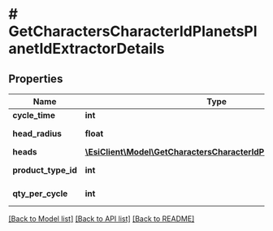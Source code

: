# # GetCharactersCharacterIdPlanetsPlanetIdExtractorDetails

## Properties

Name | Type | Description | Notes
------------ | ------------- | ------------- | -------------
**cycle_time** | **int** | in seconds | [optional]
**head_radius** | **float** | head_radius number | [optional]
**heads** | [**\EsiClient\Model\GetCharactersCharacterIdPlanetsPlanetIdHead[]**](GetCharactersCharacterIdPlanetsPlanetIdHead.md) | heads array |
**product_type_id** | **int** | product_type_id integer | [optional]
**qty_per_cycle** | **int** | qty_per_cycle integer | [optional]

[[Back to Model list]](../../README.md#models) [[Back to API list]](../../README.md#endpoints) [[Back to README]](../../README.md)
